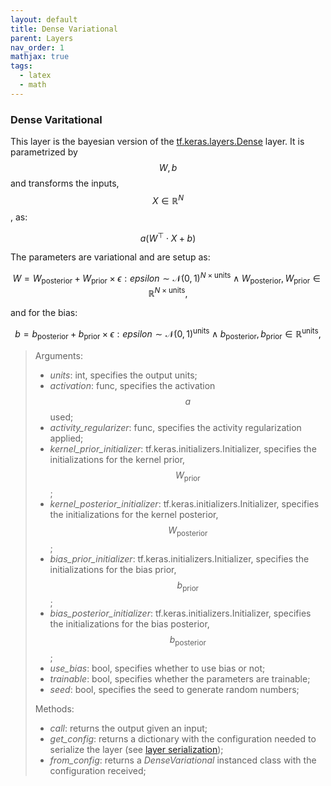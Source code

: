 ```yaml
---
layout: default
title: Dense Variational
parent: Layers
nav_order: 1
mathjax: true
tags: 
  - latex
  - math
---
```




### Dense Varitational

This layer is the bayesian version of the [tf.keras.layers.Dense](https://www.tensorflow.org/api_docs/python/tf/keras/layers/Dense) layer. It is parametrized by $$W,b$$ and transforms the inputs, $$X\in \mathbb{R}^{N}$$, as:

$$a(W^\top \cdot X + b)$$

The parameters are variational and are setup as:

$$W = W_{\mbox{posterior}} + W_{\mbox{prior}} \times \epsilon: epsilon \sim \mathcal{N}(0,1)^{N \times \mbox{units}} \wedge W_{\mbox{posterior}}, W_{\mbox{prior}} \in \mathbb{R}^{N \times \mbox{units}},$$

and for the bias:

$$b = b_{\mbox{posterior}} + b_{\mbox{prior}} \times \epsilon: epsilon \sim \mathcal{N}(0,1)^{\mbox{units}} \wedge b_{\mbox{posterior}}, b_{\mbox{prior}} \in \mathbb{R}^{\mbox{units}},$$

> Arguments:
>	- *units*: int, specifies the output units;
>	- *activation*: func, specifies the activation $$a$$ used;
>	- *activity_regularizer*: func, specifies the activity regularization applied;
>	- *kernel_prior_initializer*: tf.keras.initializers.Initializer, specifies the initializations for the kernel prior, $$W_{\mbox{prior}}$$;
>	- *kernel_posterior_initializer*: tf.keras.initializers.Initializer, specifies the initializations for the kernel posterior, $$W_{\mbox{posterior}}$$;
>	- *bias_prior_initializer*: tf.keras.initializers.Initializer, specifies the initializations for the bias prior, $$b_{\mbox{prior}}$$;
>	- *bias_posterior_initializer*: tf.keras.initializers.Initializer, specifies the initializations for the bias posterior, $$b_{\mbox{posterior}}$$;
>	- *use_bias*: bool, specifies whether to use bias or not;
>	- *trainable*: bool, specifies whether the parameters are trainable;
>	- *seed*: bool, specifies the seed to generate random numbers;
>
> Methods:
>	- *call*: returns the output given an input;
>	- *get_config*: returns a dictionary with the configuration needed to serialize the layer (see [layer serialization](https://www.tensorflow.org/api_docs/python/tf/keras/layers/serialize));
>	- *from_config*: returns a *DenseVariational* instanced class with the configuration received;
